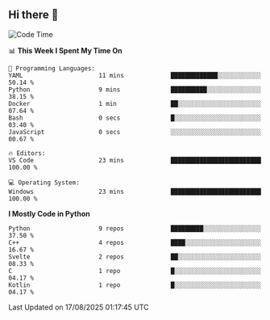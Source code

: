 ## Hi there 👋

<!--START_SECTION:waka-->
![Code Time](http://img.shields.io/badge/Code%20Time-199%20hrs%206%20mins-blue)

📊 **This Week I Spent My Time On** 

```text
💬 Programming Languages: 
YAML                     11 mins             █████████████░░░░░░░░░░░░   50.14 % 
Python                   9 mins              ██████████░░░░░░░░░░░░░░░   38.15 % 
Docker                   1 min               ██░░░░░░░░░░░░░░░░░░░░░░░   07.64 % 
Bash                     0 secs              █░░░░░░░░░░░░░░░░░░░░░░░░   03.40 % 
JavaScript               0 secs              ░░░░░░░░░░░░░░░░░░░░░░░░░   00.67 % 

🔥 Editors: 
VS Code                  23 mins             █████████████████████████   100.00 % 

💻 Operating System: 
Windows                  23 mins             █████████████████████████   100.00 % 
```

**I Mostly Code in Python** 

```text
Python                   9 repos             █████████░░░░░░░░░░░░░░░░   37.50 % 
C++                      4 repos             ████░░░░░░░░░░░░░░░░░░░░░   16.67 % 
Svelte                   2 repos             ██░░░░░░░░░░░░░░░░░░░░░░░   08.33 % 
C                        1 repo              █░░░░░░░░░░░░░░░░░░░░░░░░   04.17 % 
Kotlin                   1 repo              █░░░░░░░░░░░░░░░░░░░░░░░░   04.17 % 
```




 Last Updated on 17/08/2025 01:17:45 UTC
<!--END_SECTION:waka-->
